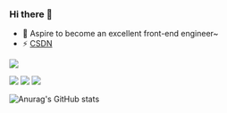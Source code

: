 ### Hi there 👋

<!--
**huangzong12/huangzong12** is a ✨ _special_ ✨ repository because its `README.md` (this file) appears on your GitHub profile.

Here are some ideas to get you started:

- 🔭 I’m currently working on ...
- 🌱 I’m currently learning ...
- 👯 I’m looking to collaborate on ...
- 🤔 I’m looking for help with ...
- 💬 Ask me about ...
- 📫 How to reach me: ...
- 😄 Pronouns: ...
- ⚡ Fun fact: ...
-->

- 🔭 Aspire to become an excellent front-end engineer~
- ⚡ [CSDN](https://blog.csdn.net/momei1942?type=lately)
  <br/>

![](https://img.shields.io/badge/CSDN-momei1942-blue)


![](https://img.shields.io/badge/-JavaScript-e5cd0c?style=flat-square&logo=JavaScript&labelColor=f7df1e&logoColor=000)
![](https://img.shields.io/badge/-Vue.js-29beb0?style=flat-square&logo=vue.js&labelColor=ffffff&color=4FC08D)
![](https://img.shields.io/badge/-Nodejs-43853d?style=flat-square&logo=Node.js&logoColor=white)


![Anurag's GitHub stats](https://github-readme-stats.vercel.app/api?username=huangzong12&theme=vue&show_icons=true)
